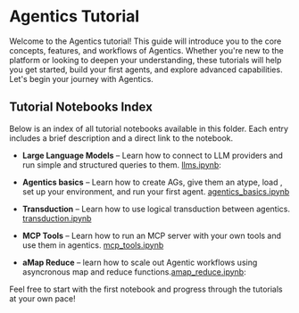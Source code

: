 # Agentics Tutorial

Welcome to the Agentics tutorial! This guide will introduce you to the core concepts, features, and workflows of Agentics. Whether you're new to the platform or looking to deepen your understanding, these tutorials will help you get started, build your first agents, and explore advanced capabilities. Let's begin your journey with Agentics.

## Tutorial Notebooks Index

Below is an index of all tutorial notebooks available in this folder. Each entry includes a brief description and a direct link to the notebook.

- **Large Language Models** – Learn how to connect to LLM providers and run simple and structured queries to them. [llms.ipynb](llms.ipynb): 

- **Agentics basics** – Learn how to create AGs, give them an atype, load , set up your environment, and run your first agent. [agentics_basics.ipynb](agentics_basics.ipynb)

- **Transduction** – Learn how to use logical transduction between agentics. [transduction.ipynb](transduction.ipynb)

- **MCP Tools** – Learn how to run an MCP server with your own tools and use them in agentics. [mcp_tools.ipynb](mcp_tools.ipynb) 

- **aMap Reduce** – learn how to scale out Agentic workflows using asyncronous map and reduce functions.[amap_reduce.ipynb](amap_reduce.ipynb):  



Feel free to start with the first notebook and progress through the tutorials at your own pace!
